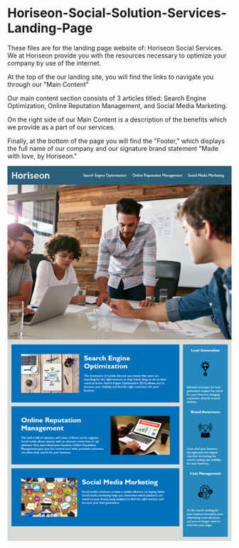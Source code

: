 # Horiseon-Social-Solution-Services-Landing-Page

These files are for the landing page website of: Horiseon Social Services. We at Horiseon provide you with the resources necessary to optimize your company by use of the internet. 

At the top of the our landing site, you will find the links to navigate you through our "Main Content"

Our main content section consists of 3 articles titled: Search Engine Optimization, Online Reputation Management, and Social Media Marketing.

On the right side of our Main Content is a description of the benefits which we provide as a part of our services.

Finally, at the bottom of the page you will find the "Footer," which displays the full name of our company and our signature brand statement "Made with love, by Horiseon."

![Website Preview](./Develop/assets/images/01-html-css-git-homework-demo.png)